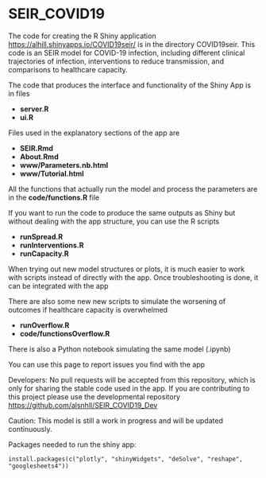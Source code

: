 # SEIR_COVID19

The code for creating the R Shiny application https://alhill.shinyapps.io/COVID19seir/ is in the directory COVID19seir. This code is an SEIR model for COVID-19 infection, including different clinical trajectories of infection, interventions to reduce transmission, and comparisons to healthcare capacity. 

The code that produces the interface and functionality of the Shiny App is in files
* **server.R**
* **ui.R**

Files used in the explanatory sections of the app are
* **SEIR.Rmd**
* **About.Rmd**
* **www/Parameters.nb.html**
* **www/Tutorial.html**

All the functions that actually run the model and process the parameters are in the **code/functions.R** file

If you want to run the code to produce the same outputs as Shiny but without dealing with the app structure, you can use the R scripts
* **runSpread.R**
* **runInterventions.R**
* **runCapacity.R**

When trying out new model structures or plots, it is much easier to work with scripts instead of directly with the app. Once troubleshooting is done, it can be integrated with the app

There are also some new new scripts to simulate the worsening of outcomes if healthcare capacity is overwhelmed
* **runOverflow.R**
* **code/functionsOverflow.R**

There is also a Python notebook simulating the same model (.ipynb)

You can use this page to report issues you find with the app

Developers: No pull requests will be accepted from this repository, which is only for sharing the stable code used in the app. If you are contributing to this project please use the developmental repository https://github.com/alsnhll/SEIR_COVID19_Dev

Caution: This model is still a work in progress and will be updated continuously.

Packages needed to run the shiny app:

```
install.packages(c("plotly", "shinyWidgets", "deSolve", "reshape", "googlesheets4"))
```
